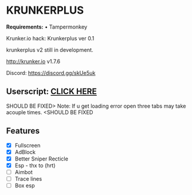# KRUNKERPLUS
<b>Requirements:</b> • Tampermonkey</br>

Krunker.io hack: 
Krunkerplus ver 0.1

krunkerplus v2 still in development.

http://krunker.io v1.7.6

Discord: https://discord.gg/skUe5uk

<h2>Userscript: <a href="https://github.com/THEGUY3ds/KRUNKERPLUS/raw/master/krunkerplus.user.js" target="_blank">CLICK HERE</a></h2>

SHOULD BE FIXED> Note: If u get loading error open three tabs may take acouple times. <SHOULD BE FIXED
## Features
- [x] Fullscreen
- [x] AdBlock
- [x] Better Sniper Recticle
- [x] Esp - thx to (hrt)
- [ ] Aimbot
- [ ] Trace lines
- [ ] Box esp
